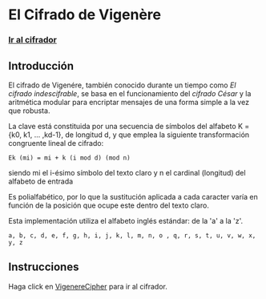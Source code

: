 # **El Cifrado de Vigenère**
### [**Ir al cifrador**](./vigenere-site/index.html)

## **Introducción**

El cifrado de Vigenére, también conocido durante un tiempo como *El cifrado indescifrable*, se basa en el funcionamiento del *cifrado César* y la aritmética modular para encriptar mensajes de una forma simple a la vez que robusta. 

La clave está constituida por una secuencia de símbolos del alfabeto K = {k0, k1, ... ,kd-1}, de longitud d, y que emplea la siguiente transformación congruente lineal de cifrado:
```
Ek (mi) = mi + k (i mod d) (mod n)
```


siendo mi el i-ésimo símbolo del texto claro y n el cardinal (longitud) del alfabeto de entrada

Es polialfabético, por lo que la sustitución aplicada a cada caracter varía en función de la posición que ocupe este dentro del texto claro.  

Esta implementación utiliza el alfabeto inglés estándar: de la 'a' a la 'z'.

```
a, b, c, d, e, f, g, h, i, j, k, l, m, n, o , q, r, s, t, u, v, w, x, y, z
```

## **Instrucciones**
Haga click en [VigenereCipher](./vigenere-site/index.html) para ir al cifrador. 

